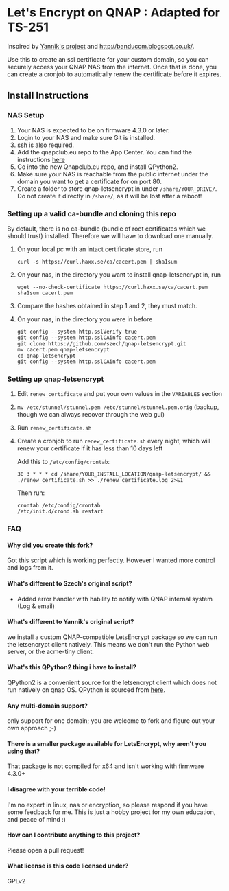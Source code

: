 # Let's Encrypt on QNAP : Adapted for TS-251 
Inspired by [Yannik's project](https://github.com/Yannik/qnap-letsencrypt) and http://banduccm.blogspot.co.uk/.

Use this to create an ssl certificate for your custom domain, so you can securely access your QNAP NAS from the internet.
Once that is done, you can create a cronjob to automatically renew the certificate before it expires.

## Install Instructions
### NAS Setup
1. Your NAS is expected to be on firmware 4.3.0 or later.
1. Login to your NAS and make sure Git is installed.
1. [ssh](https://wiki.qnap.com/wiki/How_to_SSH_into_your_QNAP_device) is also required.
1. Add the qnapclub.eu repo to the App Center. You can find the instructions [here](http://qnapclub.eu/index.php?act=howto)
1. Go into the new Qnapclub.eu repo, and install QPython2.
1. Make sure your NAS is reachable from the public internet under the domain you want to get a certificate for on port 80.
1. Create a folder to store qnap-letsencrypt in under `/share/YOUR_DRIVE/`. Do not create it directly in `/share/`, as it will be lost after a reboot!


### Setting up a valid ca-bundle and cloning this repo

By default, there is no ca-bundle (bundle of root certificates which we should trust)
installed. Therefore we will have to download one manually.

1. On your local pc with an intact certificate store, run
    ```
    curl -s https://curl.haxx.se/ca/cacert.pem | sha1sum
    ```

2. On your nas, in the directory you want to install qnap-letsencrypt in, run
    ```
    wget --no-check-certificate https://curl.haxx.se/ca/cacert.pem
    sha1sum cacert.pem
    ```

3. Compare the hashes obtained in step 1 and 2, they must match.

4. On your nas, in the directory you were in before
    ```
    git config --system http.sslVerify true
    git config --system http.sslCAinfo cacert.pem
    git clone https://github.com/szech/qnap-letsencrypt.git
    mv cacert.pem qnap-letsencrypt
    cd qnap-letsencrypt
    git config --system http.sslCAinfo cacert.pem
    ```

### Setting up qnap-letsencrypt
1. Edit `renew_certificate` and put your own values in the `VARIABLES` section   

2. `mv /etc/stunnel/stunnel.pem /etc/stunnel/stunnel.pem.orig` (backup, though we can always recover through the web gui)

3. Run `renew_certificate.sh`

4. Create a cronjob to run `renew_certificate.sh` every night, which will renew your certificate if it has less than 10 days left

    Add this to `/etc/config/crontab`:
    ```
    30 3 * * * cd /share/YOUR_INSTALL_LOCATION/qnap-letsencrypt/ && ./renew_certificate.sh >> ./renew_certificate.log 2>&1
    ```

    Then run:
    ```
    crontab /etc/config/crontab
    /etc/init.d/crond.sh restart
    ```

### FAQ

#### Why did you create this fork?
Got this script which is working perfectly. However I wanted more control and logs from it.

#### What's different to Szech's original script?
- Added error handler with hability to notify with QNAP internal system (Log & email)

#### What's different to Yannik's original script?
we install a custom QNAP-compatible LetsEncrypt package so we can run the letsencrypt client natively. This means we don't run the Python web server, or the acme-tiny client. 

#### What's this QPython2 thing i have to install?
QPython2 is a convenient source for the letsencrypt client which does not run natively on qnap OS. QPython is sourced from [here](https://forum.qnap.com/viewtopic.php?f=217&t=109899).

#### Any multi-domain support?
only support for one domain; you are welcome to fork and figure out your own approach ;-)
 
#### There is a smaller package available for LetsEncrypt, why aren't you using that?
That package is not compiled for x64 and isn't working with firmware 4.3.0+ 

#### I disagree with your terrible code!
I'm no expert in linux, nas or encryption, so please respond if you have some feedback for me.
This is just a hobby project for my own education, and peace of mind :)

#### How can I contribute anything to this project?
Please open a pull request!

#### What license is this code licensed under?
GPLv2
